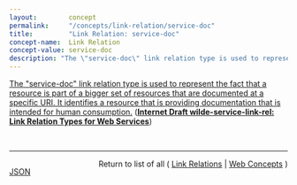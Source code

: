 ```yaml
---
layout:        concept
permalink:     "/concepts/link-relation/service-doc"
title:         "Link Relation: service-doc"
concept-name:  Link Relation
concept-value: service-doc
description: "The \"service-doc\" link relation type is used to represent the fact that a resource is part of a bigger set of resources that are documented at a specific URI. It identifies a resource that is providing documentation that is intended for human consumption."
---
```


[The "service-doc" link relation type is used to represent the fact that a resource is part of a bigger set of resources that are documented at a specific URI. It identifies a resource that is providing documentation that is intended for human consumption.](http://tools.ietf.org/html/draft-wilde-service-link-rel#section-4.1 "Read documentation for Link Relation &#34;service-doc&#34;") (**[Internet Draft wilde-service-link-rel: Link Relation Types for Web Services](/specs/IETF/I-D/wilde-service-link-rel "Many resources provided on the Web are part of sets of resources that are provided in a context that is managed by one particular service provider. Often, these sets of resources are referred to as &#34;Web Services&#34; or &#34;Web APIs&#34;. This specification defines link relations for representing relationships from those resources to ones that provide documentation or descriptions of the Web services. The difference between these concepts is that documentation is primarily intended for human consumers, whereas descriptions are primarily intended for automated consumers. It also defines a link relation to identify a status resource that is used to represent operational information about a service's status.")**)

<br/>
<hr/>

<p style="float : left"><a href="./service-doc.json" title="JSON representing this particular Web Concept value">JSON</a></p>
<p style="text-align: right">Return to list of all ( <a href="../link-relation/">Link Relations</a> | <a href="../">Web Concepts</a> )</p>
